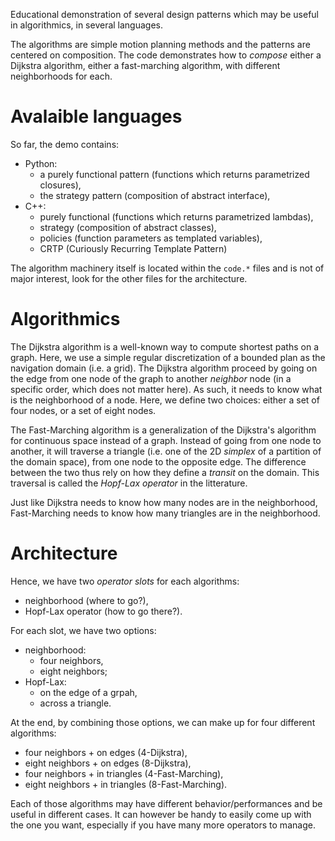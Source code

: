 Educational demonstration of several design patterns which may be useful in algorithmics, in several languages.

The algorithms are simple motion planning methods
and the patterns are centered on composition.
The code demonstrates how to *compose* either a Dijkstra algorithm,
either a fast-marching algorithm, with different neighborhoods for each.


Avalaible languages
===================

So far, the demo contains:
- Python:
    - a purely functional pattern (functions which returns parametrized closures),
    - the strategy pattern (composition of abstract interface),
- C++:
    - purely functional (functions which returns parametrized lambdas),
    - strategy (composition of abstract classes),
    - policies (function parameters as templated variables),
    - CRTP (Curiously Recurring Template Pattern)

The algorithm machinery itself is located within the `code.*` files
and is not of major interest,
look for the other files for the architecture.


Algorithmics
============

The Dijkstra algorithm is a well-known way to compute shortest paths on a graph.
Here, we use a simple regular discretization of a bounded plan as the
navigation domain (i.e. a grid).
The Dijkstra algorithm proceed by going on the edge from one node of the graph
to another *neighbor* node (in a specific order, which does not matter here).
As such, it needs to know what is the neighborhood of a node.
Here, we define two choices: either a set of four nodes, or a set of eight
nodes.

The Fast-Marching algorithm is a generalization of the Dijkstra's algorithm
for continuous space instead of a graph.
Instead of going from one node to another, it will traverse a triangle
(i.e. one of the 2D *simplex* of a partition of the domain space),
from one node to the opposite edge.
The difference between the two thus rely on how they define a *transit* on the domain.
This traversal is called the *Hopf-Lax operator* in the litterature.

Just like Dijkstra needs to know how many nodes are in the neighborhood,
Fast-Marching needs to know how many triangles are in the neighborhood.


Architecture
============

Hence, we have two *operator slots* for each algorithms:
- neighborhood (where to go?),
- Hopf-Lax operator (how to go there?).

For each slot, we have two options:
- neighborhood:
    - four neighbors,
    - eight neighbors;
- Hopf-Lax:
    - on the edge of a grpah,
    - across a triangle.

At the end, by combining those options, we can make up for four different
algorithms:
- four neighbors + on edges (4-Dijkstra),
- eight neighbors + on edges (8-Dijkstra),
- four neighbors + in triangles (4-Fast-Marching),
- eight neighbors + in triangles (8-Fast-Marching).

Each of those algorithms may have different behavior/performances and be useful
in different cases.
It can however be handy to easily come up with the one you want,
especially if you have many more operators to manage.

